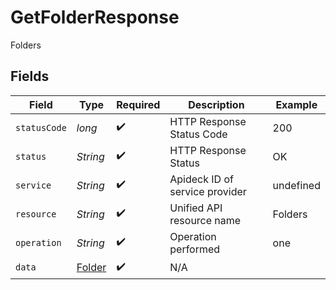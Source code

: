 # GetFolderResponse

Folders


## Fields

| Field                                       | Type                                        | Required                                    | Description                                 | Example                                     |
| ------------------------------------------- | ------------------------------------------- | ------------------------------------------- | ------------------------------------------- | ------------------------------------------- |
| `statusCode`                                | *long*                                      | :heavy_check_mark:                          | HTTP Response Status Code                   | 200                                         |
| `status`                                    | *String*                                    | :heavy_check_mark:                          | HTTP Response Status                        | OK                                          |
| `service`                                   | *String*                                    | :heavy_check_mark:                          | Apideck ID of service provider              | undefined                                   |
| `resource`                                  | *String*                                    | :heavy_check_mark:                          | Unified API resource name                   | Folders                                     |
| `operation`                                 | *String*                                    | :heavy_check_mark:                          | Operation performed                         | one                                         |
| `data`                                      | [Folder](../../models/components/Folder.md) | :heavy_check_mark:                          | N/A                                         |                                             |